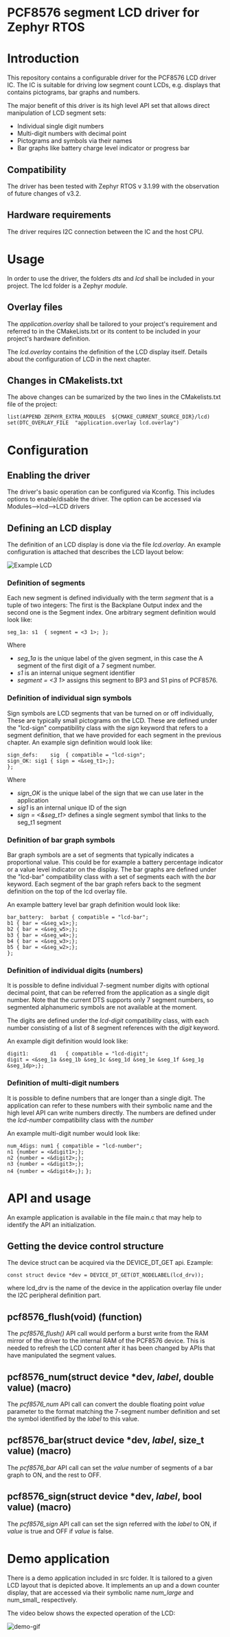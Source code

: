 # PCF8576 segment LCD driver for Zephyr RTOS
  
# Introduction

This repository contains a configurable driver for the PCF8576 LCD driver IC. 
The IC is suitable for driving low segment count LCDs, e.g. displays 
that contains pictograms, bar graphs and numbers.

The major benefit of this driver is its high level API set that allows 
direct manipulation of LCD segment sets: 
* Individual single digit numbers
* Multi-digit numbers with decimal point
* Pictograms and symbols via their names
* Bar graphs like battery charge level indicator or progress bar

## Compatibility

The driver has been tested with Zephyr RTOS v 3.1.99 with the 
observation of future changes of v3.2.

## Hardware requirements

The driver requires I2C connection between the IC and the host CPU.

# Usage

In order to use the driver, the folders _dts_ and _lcd_ shall be included 
in your project. The lcd folder is a Zephyr _module_.

## Overlay files

The _application.overlay_ shall be tailored to your project's requirement 
and referred to in the CMakeLists.txt or its content to be included in your project's hardware definition.

The _lcd.overlay_ contains the definition of the LCD display itself. 
Details about the configuration of LCD in the next chapter.

## Changes in CMakelists.txt

The above changes can be sumarized by the two lines in the CMakelists.txt file of the project:

`list(APPEND ZEPHYR_EXTRA_MODULES  ${CMAKE_CURRENT_SOURCE_DIR}/lcd)`
`set(DTC_OVERLAY_FILE  "application.overlay lcd.overlay")`

# Configuration

## Enabling the driver

The driver's basic operation can be configured via Kconfig.
This includes options to enable/disable the driver.
The option can be accessed via Modules-->lcd-->LCD drivers

## Defining an LCD display

The definition of an LCD display is done via the file _lcd.overlay_.
An example configuration is attached that describes the LCD layout below:

![Example LCD](./images/lcd_ali_1.jpg)

### Definition of segments

Each new segment is defined individually with the term _segment_ that is a tuple of two integers:
The first is the Backplane Output index and the second one is the Segment index.
One arbitrary segment definition would look like:

`seg_1a: s1  { segment = <3 1>; };`

Where 
* _seg_1a_ is the unique label of the given segment, in this case the A segment of the 
first digit of a 7 segment number.
* _s1_ is an internal unique segment identifier
* _segment = <3 1>_ assigns this segment to BP3 and S1 pins of PCF8576.

### Definition of individual sign symbols

Sign symbols are LCD segments that van be turned on or off individually, 
These are typically small pictograms on the LCD.
These are defined under the "lcd-sign" compatibility class with the 
_sign_ keyword that refers to a segment definition, that we have provided for each 
segment in the previous chapter.
An example sign definition would look like:

`sign_defs:    sig  { compatible = "lcd-sign";`<br>
`sign_OK: sig1 { sign = <&seg_t1>;};`<br>
`};`

Where
* _sign_OK_ is the unique label of the sign that we can use later in the application
* _sig1_ is an internal unique ID of the sign
* _sign = <&seg_t1>_ defines a single segment symbol that links to the seg_t1 segment

### Definition of bar graph symbols

Bar graph symbols are a set of segments that typically indicates a proportional value.
This could be for example a battery percentage indicator or a value level indicator 
on the display.
The bar graphs are defined under the "lcd-bar" compatibility class with 
a set of segments each with the _bar_ keyword. Each segment of the bar graph refers back to the 
segment definition on the top of the lcd overlay file.

An example battery level bar graph definition would look like:

`bar_battery:  barbat { compatible = "lcd-bar";`<br>
`b1 { bar = <&seg_w1>;};`<br>
`b2 { bar = <&seg_w5>;};`<br>
`b3 { bar = <&seg_w4>;};`<br>
`b4 { bar = <&seg_w3>;};`<br>
`b5 { bar = <&seg_w2>;};`<br>
`};`

### Definition of individual digits (numbers)

It is possible to define individual 7-segment number digits with optional decimal 
point, that can be referred from the application as a single digit number.
Note that the current DTS supports only 7 segment numbers, so segmented 
alphanumeric symbols are not available at the moment.

The digits are defined under the _lcd-digit_ compatibility class, with each number 
consisting of a list of 8 segment references with the _digit_ keyword.

An example digit definition would look like:

`digit1:       d1   { compatible = "lcd-digit";`<br>
`digit = <&seg_1a &seg_1b &seg_1c &seg_1d &seg_1e &seg_1f &seg_1g &seg_1dp>;};`

### Definition of multi-digit numbers

It is possible to define numbers that are longer than a single digit. The application
can refer to these numbers with their symbolic name and the high level API can
write numbers directly. The numbers are defined under the _lcd-number_ compatibility
class with the _number_ 

An example multi-digit number would look like:

`num_4digs: num1 { compatible = "lcd-number";`<br>
`n1 {number = <&digit1>;};`<br>
`n2 {number = <&digit2>;};`<br>
`n3 {number = <&digit3>;};`<br>
`n4 {number = <&digit4>;};`
`};`

# API and usage

An example application is available in the file main.c that may help to 
identify the API an initialization.

## Getting the device control structure

The device struct can be acquired via the DEVICE_DT_GET api.
Ezample:

`const struct device *dev = DEVICE_DT_GET(DT_NODELABEL(lcd_drv));`

where lcd_drv is the name of the device in the application overlay file under 
the I2C peripheral definition part.

## pcf8576_flush(void) (function)

The _pcf8576_flush()_ API call would perform a burst write from the RAM mirror of 
the driver to the internal RAM of the PCF8576 device. This is needed to 
refresh the LCD content after it has been changed by APIs that have manipulated 
the segment values.

## pcf8576_num(struct device *dev, _label_, double value) (macro) 

The _pcf8576_num_ API call can convert the double floating point _value_ parameter
to the format matching the 7-segment number definition and set the symbol identified by the _label_ to 
this value.

## pcf8576_bar(struct device *dev, _label_, size_t value) (macro)

The _pcf8576_bar_ API call can set the _value_ number of segments of a bar graph to ON, 
and the rest to OFF.

## pcf8576_sign(struct device *dev, _label_, bool value) (macro)

The _pcf8576_sign_ API call can set the sign referred with the _label_ to 
ON, if _value_ is true and OFF if _value_ is false.

# Demo application

There is a demo application included in src folder. It is tailored to a
given LCD layout that is depicted above. It implements an up and a down counter display, 
that are accessed via their symbolic name _num_large_ and num_small_ respectively.

The video below shows the expected operation of the LCD:

![demo-gif](./images/zephyr_lcd_demo.gif)
